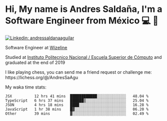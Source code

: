 # Hi, My name is Andres Saldaña, I'm a Software Engineer from México :computer: :boy:

[![Linkedin: andressaldanaaguilar](https://img.shields.io/badge/-andressaldanaaguilar-blue?style=flat-square&logo=Linkedin&logoColor=white&link=https://www.linkedin.com/in/thaianebraga/)](https://www.linkedin.com/in/andressaldanaaguilar)

<p>Software Engineer at <a href="https://www.wizeline.com/">Wizeline</a></p>
<p>Studied at <a href="https://en.wikipedia.org/wiki/ESCOM">Instituto Politecnico Nacional / Escuela Superior de Cómputo</a> and graduated at the end of 2019</p>
<p>I like playing chess, you can send me a friend request or challenge me: https://lichess.org/@/AndresSaAgu</p>

<p> My waka time stats: </p>

<!--START_SECTION:waka-->
```text
JSX          12 hrs 41 mins  ████████████░░░░░░░░░░░░░   48.04 % 
TypeScript   6 hrs 37 mins   ██████▒░░░░░░░░░░░░░░░░░░   25.04 % 
JSON         4 hrs 18 mins   ████░░░░░░░░░░░░░░░░░░░░░   16.28 % 
JavaScript   1 hr 38 mins    █▓░░░░░░░░░░░░░░░░░░░░░░░   06.20 % 
Other        39 mins         ▓░░░░░░░░░░░░░░░░░░░░░░░░   02.49 % 
```
<!--END_SECTION:waka-->
